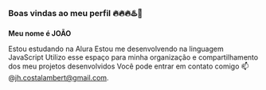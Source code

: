 ### Boas vindas ao meu perfil 🔥🔥🔥♨️🎻
**Meu nome é JOÃO**

Estou estudando na Alura
Estou me desenvolvendo na linguagem JavaScript
Utilizo esse espaço para minha organização e compartilhamento dos meu projetos desenvolvidos
Você pode entrar em contato comigo 📫
@jh.costalambert@gmail.com.


